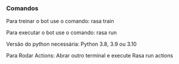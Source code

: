 ### Comandos

Para treinar o bot use o comando:
rasa train

Para executar o bot use o comando:
rasa run

Versão do python necessária:
Python 3.8, 3.9 ou 3.10

Para Rodar Actions:
Abrar outro terminal e execute Rasa run actions
